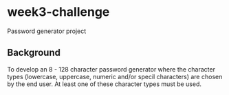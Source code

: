 # week3-challenge
Password generator project

## Background
To develop an 8 - 128 character password generator where the character types (lowercase, uppercase, numeric and/or specil characters) are chosen by the end user. At least one of these character types must be used.